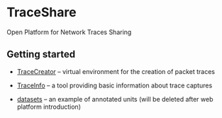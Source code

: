 # TraceShare

Open Platform for Network Traces Sharing

<!-- TODO: Needs update! -->

## Getting started

- [TraceCreator](TraceCreator) – virtual environment for the creation of packet traces

- [TraceInfo](TraceInfo) – a tool providing basic information about trace captures

- [datasets](datasets) – an example of annotated units (will be deleted after web platform introduction)
